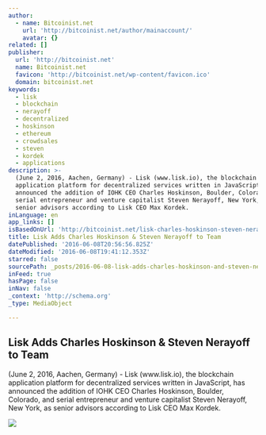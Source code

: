 ```yaml
---
author:
  - name: Bitcoinist.net
    url: 'http://bitcoinist.net/author/mainaccount/'
    avatar: {}
related: []
publisher:
  url: 'http://bitcoinist.net'
  name: Bitcoinist.net
  favicon: 'http://bitcoinist.net/wp-content/favicon.ico'
  domain: bitcoinist.net
keywords:
  - lisk
  - blockchain
  - nerayoff
  - decentralized
  - hoskinson
  - ethereum
  - crowdsales
  - steven
  - kordek
  - applications
description: >-
  (June 2, 2016, Aachen, Germany) - Lisk (www.lisk.io), the blockchain
  application platform for decentralized services written in JavaScript, has
  announced the addition of IOHK CEO Charles Hoskinson, Boulder, Colorado, and
  serial entrepreneur and venture capitalist Steven Nerayoff, New York, as
  senior advisors according to Lisk CEO Max Kordek.
inLanguage: en
app_links: []
isBasedOnUrl: 'http://bitcoinist.net/lisk-charles-hoskinson-steven-nerayoff/'
title: Lisk Adds Charles Hoskinson & Steven Nerayoff to Team
datePublished: '2016-06-08T20:56:56.825Z'
dateModified: '2016-06-08T19:41:12.353Z'
starred: false
sourcePath: _posts/2016-06-08-lisk-adds-charles-hoskinson-and-steven-nerayoff-to-team.md
inFeed: true
hasPage: false
inNav: false
_context: 'http://schema.org'
_type: MediaObject

---
```

<article style=""><h1>Lisk Adds Charles Hoskinson &amp; Steven Nerayoff to Team</h1><p>(June 2, 2016, Aachen, Germany) - Lisk (www.lisk.io), the blockchain application platform for decentralized services written in JavaScript, has announced the addition of IOHK CEO Charles Hoskinson, Boulder, Colorado, and serial entrepreneur and venture capitalist Steven Nerayoff, New York, as senior advisors according to Lisk CEO Max Kordek.</p><img src="http://bitcoinist.net/wp-content/uploads/2016/02/Lisk.jpg" /></article>